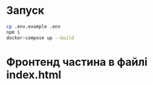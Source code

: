 # Запуск

```bash
cp .env.example .env
npm i
docker-compose up --build
```

# Фронтенд частина в файлі index.html
